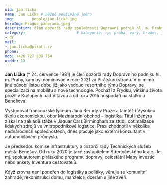 ```yaml
---
uid: jan.licka
name: Jan Lička	# běžně používáné jméno
img: 		people/jan-licka.jpg 
heroImg: Prague_panorama.jpeg
description: člen dozorčí rady společnosti Dopravní podnik hl. m. Prahy, a.s.
category:                       # kategorie: rp, praha, vary, hradec, jmk, senat
- dr
mail:
- jan.licka@pirati.cz
phone:
mob: +420 727 839 754
orddr: 13
---
```


**Jan Lička** (* 24. července 1981) je člen dozorčí rady Dopravního podniku hl. m. Prahy, kam byl nominován v roce 2021 za Pirátskou stranu. V ní mimo jiné působí jistou dobu již jako vedoucí resortního týmu Dopravy, se specializací na mobilitu a nové technologie. Pochází z Frydku, většinu života prožil v Kralupech nad Vltavou a od roku 2015 hospodaří na statku u Benešova.

Vystudoval francouzské lyceum Jana Nerudy v Praze a tamtéž i Vysokou školu ekonomickou, obor Mezinárodní obchod – logistika. Titul inženýra získal na základě stáže v Jaguar Cars Birmingham za studii optimalizace lidských zdrojů ve vnitropodnikové logistice. Praxi zhodnotil v několika nadnárodních společnostech, dnes pracuje jako externí konzultant v automobilovém průmyslu.

Je předsedou komise infrastruktury a dozorčí rady Technických služeb města Benešov. Od roku 2020 je také zastupitelem Středočeského kraje. Je mj. spoluautorem pirátského programu dopravy, celostátní Mapy investic nebo ankety Inventura cestovatelů.

Když zrovna není ponořen do logistiky a politiky, věnuje se komunitní zahradě, rekonstrukci domu, manželce, dcerám a jiné zvěři.
